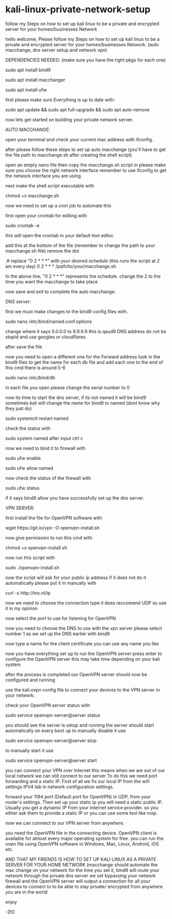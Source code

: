 # kali-linux-private-network-setup
follow my Steps on how to set up kali linux to be a private and encrypted server for your homes/businesses Network

hello welcome, Please follow my Steps on how to set up kali linux to be a private and encrypted server for your homes/businesses Network. (auto macchange, dns server setup and network vpn)

DEPENDENCIES NEEDED: (make sure you have the right pkgs for each one)

sudo apt install bind9

sudo apt install macchanger

sudo apt install ufw 

first please make sure Everything is up to date with:

sudo apt update && sudo apt full-upgrade && sudo apt auto-remove

now lets get started on building your private network server.

AUTO MACCHANGE:

open your terminal and check your current mac address with ifconfig.

after please follow these steps to set up auto macchange (you'll have to get the file path to macchange.sh after creating the shell script)

open an empty nano file then copy the macchange.sh script in please make sure you choose the right network interface remember to use ifconfig to get the network interface you are using.

next make the shell script executable with 

chmod +x macchange.sh

now we need to set up a cron job to automate this

first open your crontab for editing with

sudo crontab -e

this will open the crontab in your default text editor. 

add this at the bottom of the file (remember to change the path to your macchange.sh file) remove the dot

.# replace "0 2 * * *" with your desired schedule (this runs the script at 2 am every day)
0 2 * * * /path/to/your/macchange.sh 

In the above line, "0 2 * * *" represents the schedule. change the 2 to the time you want the macchange to take place

now save and exit to complete the auto macchange.

DNS server: 

first we must make changes to the bind9 config files with.

sudo nano /etc/bind/named.conf.options

change where it says 0.0.0.0 to 9.9.9.9 this is qaud9 DNS address do not be stupid and use googles or cloudflares.

after save the file 

now you need to open a different one for the Forward address look in the bind9 files to get the name for each db file and add each one to the end of this cmd there is around 5-6

sudo nano /etc/bind/db

in each file you open please change the serial number to 0

now its time to start the dns server, if its not named it will be bind9 sometimes kali will change the name for bind9 to named (dont know why they just do)

sudo systemctl restart named

check the status with 

sudo system named after input ctrl c 

now we need to bind it to firewall with 

sudo ufw enable 

sudo ufw allow named

now check the status of the firewall with

sudo ufw status 

if it says bind9 allow you have successfully set up the dns server.

VPN SERVER: 

first install the file for OpenVPN software with

wget https://<i></i>git.io/vpn -O openvpn-install.sh

now give permission to run this cmd with 

chmod +x openvpn-install.sh

now run this script with 

sudo ./openvpn-install.sh

now the script will ask for your public ip address if it does not do it automatically please put it in manually with 

curl -s http://<i></i>tnx.nl/ip

now we need to choose the connection type it does reccomend UDP so use it in my opinion 

now select the port to use for listening for OpenVPN

now you need to choose the DNS to use with the vpn server please select number 1 as we set up the DNS earlier with bind9 

now type a name for the client certificate you can use any name you like 

now you have everything set up to run the OpenVPN server press enter to configure the OpenVPN server this may take time depending on your kali system 

after the process is completed our OpenVPN server should now be configured and running

use the kali.ovpn config file to connect your devices  to the VPN server in your network.

check your OpenVPN server status with 

sudo service openvpn-server@server status

you should see the server is setup and running 
the server should start automatically on every boot up to manually disable it use 

sudo service openvpn-server@server stop

to manually start it use 

sudo service openvpn-server@server start

you can connect your VPN over internet this means when we are out of our local network we can still connect to our server To do this we need port forwarding and a static IP. First of all we fix our local IP from the wifi settings IPV4 tab in network configuration settings.

forward your 1194 port (Default port for OpenVPN) in UDP, from your router's settings. Then set up your static ip you will need a static public IP. Usually you get a dynamic IP from your internet service provider. so you either ask them to provide a static IP or you can use some tool like noip.

now we can conmect to our VPN server from anywhere.

you need the OpenVPN file in the connecting device. OpenVPN client is available for almost every major operating system for free. you can run the ovpn file using OpenVPN software in Windows, Mac, Linux, Android, iOS etc.

AND THAT MY FRIENDS IS HOW TO SET UP KALI LINUX AS A PRIVATE SERVER FOR YOUR HOME NETWORK (macchange should automate the mac change on your network for the time you set it, bind9 will route your network through the private dns server we set bypassing your network firewall and the OpenVPN server will output a connection for all your devices to connect to to be able to stay private/ encrypted from anywhere you are in the world

enjoy

-ZłO
